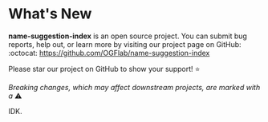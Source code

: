 # What's New

**name-suggestion-index** is an open source project. You can submit bug reports, help out,
or learn more by visiting our project page on GitHub:  :octocat: https://github.com/OGFlab/name-suggestion-index

Please star our project on GitHub to show your support! ⭐️

_Breaking changes, which may affect downstream projects, are marked with a_ ⚠️

IDK.